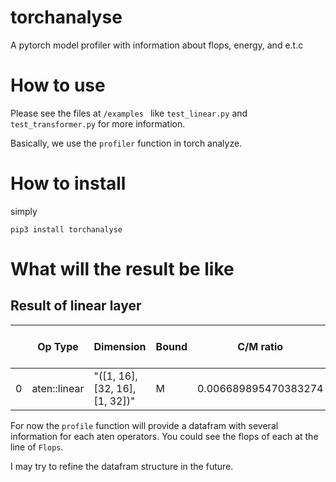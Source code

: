 
# torchanalyse
A pytorch model profiler with information about flops, energy, and e.t.c
# How to use
Please see the files at `/examples ` like `test_linear.py` and `test_transformer.py` for more information.

Basically, we use the `profiler` function in torch analyze.

# How to install

simply

```
pip3 install torchanalyse
```

# What will the result be like

## Result of linear layer

|   | Op Type      | Dimension                      | Bound | C/M ratio            | Op Intensity       | Latency (msec)         | Cycles             | C Effcy | Flops (MFLOP) | Input_a (MB) | Input_w (MB) | Output (MB) | Total Data (MB) | Throughput (Tflops) | Roofline Throughput offchip (Tflops) | Roofline Throughput onchip (Tflops) | Compute Cycles      | Memory Cycles      | Sparsity | Total energy (mJ)  |
|---|--------------|--------------------------------|-------|----------------------|--------------------|------------------------|--------------------|---------|---------------|--------------|--------------|-------------|-----------------|---------------------|--------------------------------------|-------------------------------------|---------------------|--------------------|----------|--------------------|
| 0 | aten::linear | "([1, 16], [32, 16], [1, 32])" | M     | 0.006689895470383274 | 0.9142857142857143 | 1.2444444444444445e-06 | 1.1697777777777778 | 1.0     | 0.001024      | 1.6e-05      | 0.000512     | 3.2e-05     | 0.00056         | 0.8228571428571428  | 0.8228571428571428                   | 0.8228571428571428                  | 0.00782569105691057 | 1.1697777777777778 | 0.0      | 154980.04707236143 |

For now the `profile` function will provide a datafram with several information for each aten operators. You could see the flops of each at the line of `Flops`.

I may try to refine the datafram structure in the future.
